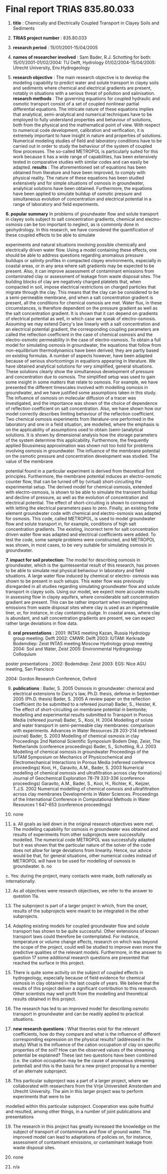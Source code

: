 # Final report TRIAS 835.80.033 

1. **title** : Chemically and Electrically Coupled Transport in Clayey Soils and     Sediments 

2. **TRIAS project number** : 835.80.033 

3. **research period** : 15/01/2001-15/04/2005 

4. **names of researcher involved** : Sam Bader, R.J. Schotting     for both: 15/01/2001-01/02/2004: TU Delft, Hydrology        01/02/2004-15/04/2005: Utrecht University, Env.Hydrogeology 

5. **research objective** : The main research objective is to develop the modeling     capability to predict water and solute transport in clayey soils and sediments     where chemical and electrical gradients are present, notably in situations with a     serious threat of pollution and salinisation.     **research methods** : The governing equations for coupled hydraulic and osmotic     transport consist of a set of coupled nonlinear partial differential equations. The     intricate nature of these equations implies that analytical, semi-analytical and     numerical techniques have to be employed to fully understand properties and     behaviour of solutions, both from the physical and the mathematical point of     view. With respect to numerical code development, calibration and verification, it     is extremely important to have insight in nature and properties of solutions.     Numerical modeling studies of field and laboratory conditions have to be carried     out in order to study the behaviour of the system of coupled flow processes. The     so-called METROPOL is particularly suited for this work because it has a wide     range of capabilities, has been extensively tested in comparative studies with     similar codes and can easily be adapted.     **results** : The aforementioned set of equations has been obtained from literature     and have been improved, to comply with physical reality. The nature of these     equations has been studied extensively and for simple situations of osmosis in     groundwater, analytical solutions have been obtained. Furthermore, the equations     have been applied to simulate buildup of osmotic pressure and simultaneous     evolution of concentration and electrical potential in a range of laboratory and     field experiments. 

**6. popular summary**     In problems of groundwater flow and solute transport in clayey soils     subject to salt concentration gradients, chemical and     electro-osmosis can be too important to neglect, as is commonly done     in geohydrology. In this research, we have considered the     quantification of these coupled effects to be able to simulate 


experiments and natural situations involving possible chemically and electrically driven water flow. Using a model containing these effects, one should be able to address questions regarding anomalous pressure buildups or salinity profiles in compacted clayey environments, especially in coastal areas, or in any area where salt gradients may be expected to be present. Also, it can improve assessment of contaminant emissions from contaminated clay or assessment of leakage from waste disposal sites. The building blocks of clay are negatively charged platelets that, when compacted in soil, impose electrical restrictions on charged particles that migrate through the clay. This means that the clay can be considered to be a semi-permeable membrane, and when a salt concentration gradient is present, all the conditions for chemical osmosis are met. Water flux, in these circumstances, is therefore dependent on the pressure gradient as well as the salt concentration gradient. It is shown that it can depend on gradients of electrical potential as well, in which case we speak of electro-osmosis. Assuming we may extend Darcy's law linearly with a salt concentration and an electrical potential gradient, the corresponding coupling parameters are called the reflection coefficient in the case of chemical osmosis and the electro-osmotic permeability in the case of electro-osmosis. To obtain a full model for simulating osmosis in groundwater, the equations that follow from non-equilibrium thermodynamics have been derived; they are partly based on existing formulas. A number of aspects however, have been adapted because of serious shortcomings in equations appearing in literature. We have obtained analytical solutions for very simplified, general situations. These solutions clearly show the simultaneous development of pressure and concentration due to osmosis. The simplified setup was used to gain some insight in some matters that relate to osmosis. For example, we have presented the different timescales involved with modelling osmosis in groundwater, and we have justified some assumptions taken in this study. The influence of osmosis on molecular diffusion of a tracer was investigated, and the importance was shown of the choice of dependence of reflection coefficient on salt concentration. Also, we have shown how our model correctly describes limiting behaviour of the reflection coefficient. Two chemical osmosis experiments from literature-one performed in the laboratory and one in a field situation, are modelled, where the emphasis is on the applicability of assumptions used to obtain (semi-)analytical solutions. It is shown by dimensional analysis how the storage parameters of the system determine this applicability. Furthermore, the frequently applied Boussinesq approximation was shown not too hold for problems involving osmosis in groundwater. The influence of the membrane potential on the osmotic pressure and concentration development was studied. The value of the membrane 


 potential found in a particular experiment is derived from theoretical first principles. Furthermore, the membrane potential induces an electro-osmotic counter flow, that can be turned off by (virtual) short-circuiting the experimental setup. The derived model for chemical osmosis, extended with electro-osmosis, is shown to be able to simulate the transient buildup and decline of pressure, as well as the evolution of concentration and electrical potential. The effect of short-circuiting is shown to correspond with letting the electrical parameters pass to zero. Finally, an existing finite element groundwater code with chemical and electro-osmosis was adapted for osmosis. This code, called METROPOL, is used to model groundwater flow and solute transport in, for example, conditions of high salt concentration gradients. The existing, incorrect term for salt concentration driven water flow was adapted and electrical coefficients were added. To test the code, some sample problems were constructed, and METROPOL was shown, in most cases, to be very suitable for simulating osmosis in groundwater. 

**7. impact for soil protection:**     The model for describing osmosis in groundwater, which is the quintessential     result of this research, has proven to be able to simulate real physical behaviour in     laboratory and field situations. A large water flow induced by chemical or electro-     osmosis was shown to be present in such setups. This water flow was previously     disregarded in all studies regarding simulating groundwater flow and solute     transport in clayey soils. Using our model, we expect more accurate results in     assessing flow in clayey aquifers, where considerable salt concentration gradient     are present. This can be rather important when investigating emissions from waste     disposal sites where clay is used as an impermeable liner, or, for instance, in clay     containing sludge. In coastal areas, where clay is abundant, and salt concentration     gradients are present, we can expect rather large deviations in flow data. 

8. **oral presentations** :     2001: INTAS meeting Kazan, Russia        Hydrology group meeting: Delft     2002: CMWR: Delft     2003: IUTAM: Kerkrade        Bodemdiep: Zeist        INTAS meeting Moscow        Hydrology group meeting     2004: Soil and Water, Zeist     2005: Environmental Hydrogeology Colloquium 

 poster presentations : 2002: Bodemdiep: Zeist 2003: EGS: Nice AGU meeting, San Francisco 


 2004: Gordon Research Conference, Oxford 

9. **publications** :     Bader, S. 2005 Osmosis in groundwater: chemical and        electrical extensions to Darcy's law, Ph.D. thesis, defense in        September 2005 (Ph.D. thesis)     Bader, S. 2005 A review paper on the reflection coefficient        (to be submitted to a refereed journal)     Bader, S., Heister, K. The effect of short-circuiting on        membrane potential in bentonite; modelling and experimental results        submitted to Transport in Porous Media (refereed journal)     Bader, S., Kooi, H. 2004 Modelling of solute and water        transport in semi-permeable clay membranes: comparison with        experiments. Advances in Water Resources 28 203-214 (refereed journal)     Bader, S. 2003 Modelling of chemical osmosis in clay        Proceedings 2nd National Scientific Symposium Bodem Diep, Zeist, The        Netherlands (conference proceedings)     Bader, S., Schotting, R.J. 2003 Modelling of chemical        osmosis in groundwater Proceedings of the IUTAM Symposium on        Mechanics of Physicochemical and Electromechanical Interactions in        Porous Media (refereed conference proceedings)     Kooi, H., Garavito, A.M., Bader, S. 2003 Numerical        modelling of chemical osmosis and ultrafiltration across clay        formations} Journal of Geochemical Exploration 78-79 333-336        (conference proceedings)     Garavito, A.M., Bader, S., Kooi, H., Richter, K., Keijzer,        T.J.S. 2002 Numerical modelling of chemical osmosis and        ultrafiltration across clay membranes Developments in Water        Sciences. Proceedings of the International Conference in        Computational Methods in Water Resources 1 647-653 (conference        proceedings) 

10. none 

11. a. All goals as laid down in the original research objectives were met. The modelling capability for osmosis in groundwater was obtained and results of experiments from other subprojects were successfully modelled. The numerical code METROPOL was successfully adapted but it was shown that the particular nature of the solver of the code does not allow for large deviations from linearity. Hence, our advice would be that, for general situations, other numerical codes instead of METROPOL will have to be used for modelling of osmosis in groundwater. b. no 


 c. Yes: during the project, many contacts were made, both nationally as internationally. 

12. As all objectives were research objectives, we refer to the answer to question 11a. 

13. The subproject is part of a larger project in which, from the onset, results of the subprojects were meant to be integrated in the other subprojects. 

14. Adapting existing models for coupled groundwater flow and solute transport has shown to be quite successful. Other extensions of known transport laws could therefore be contemplated. For instance, temperature or volume change effects, research on which was beyond the scope of the project, could well be studied to improve even more the predictive qualities of the relevant models. Furthermore, in the answer to question 17 some additional research questions are presented that reached the surface in this project. 

15. There is quite some activity on the subject of coupled effects in hydrogeology, especially because of field evidence for chemical osmosis in clay obtained in the last couple of years. We believe that the results of this project deliver a significant contribution to this research. Other scientists may well profit from the modelling and theoretical results obtained in this project. 

16. The research has led to an improved model for describing osmotic transport in groundwater and can be readily applied to practical situations. 

17. **new research questions** :     What theories exist for the relevant coefficients, how do they compare and     what is the influence of different corresponding expression on the physical     results? (addressed in the study)     What is the influence of the cation occupation of clay on specific     properties of the soil?     How can the observed values of the streaming potential be explained?     These last two questions have been combined (i.e. the cation occupation     may be the cause of anomalous streaming potential) and this is the basis     for a new project proposal by a member of an alternate subproject. 

18. This particular subproject was a part of a larger project, where we collaborated with researchers from the Vrije Universiteit Amsterdam and Utrecht University. The aim in this larger project was to perform experiments that were to be 


 modelled within this particular subproject. Cooperation was quite fruitful and resulted, among other things, in a number of joint publications and presentations 

19. The research in this project has greatly increased the knowledge on the subject of transport of contaminants and flow of ground water. The improved model can lead to adaptations of policies on, for instance, assessment of contaminant emissions, or contaminant leakage from waste disposal sites. 

20. none 

21. n/a 


